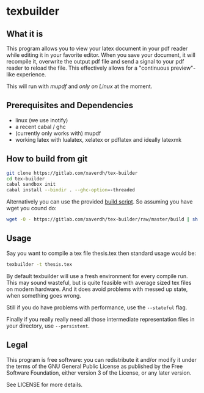 # texbuilder
## What it is

This program allows you to view your latex document in your pdf
reader while editing it in your favorite editor. When you save
your document, it will recompile it, overwrite the output pdf file
and send a signal to your pdf reader to reload the file.
This effectively allows for a "continuous preview"-like experience.

This will run with *mupdf* and *only on Linux* at the moment.

## Prerequisites and Dependencies
  * linux (we use inotify)
  * a recent cabal / ghc
  * (currently only works with) mupdf
  * working latex with lualatex, xelatex or pdflatex and ideally latexmk

## How to build from git

```sh
git clone https://gitlab.com/xaverdh/tex-builder
cd tex-builder
cabal sandbox init
cabal install --bindir . --ghc-option=-threaded
```
Alternatively you can use the provided [build script][build-script].
So assuming you have wget you cound do:

```sh
wget -O - https://gitlab.com/xaverdh/tex-builder/raw/master/build | sh
```

## Usage

Say you want to compile a tex file thesis.tex then standard usage would be:
```sh
texbuilder -t thesis.tex
```
By default texbuilder will use a fresh environment for every compile run. This may
sound wasteful, but is quite feasible with average sized tex files on modern hardware.
And it does avoid problems with messed up state, when something goes wrong.

Still if you do have problems with performance, use the ` --stateful ` flag.

Finally if you really really need all those intermediate representation files
in your directory, use ` --persistent `.

## Legal

This program is free software: you can redistribute it and/or modify
it under the terms of the GNU General Public License as published by
the Free Software Foundation, either version 3 of the License, or
any later version.

See LICENSE for more details.


[build-script]: https://gitlab.com/xaverdh/tex-builder/blob/master/build

